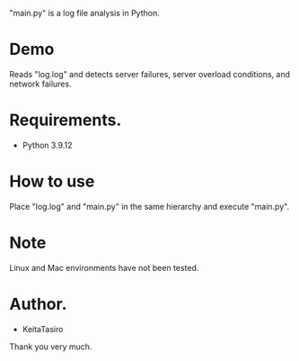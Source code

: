 "main.py" is a log file analysis in Python.
 
# Demo
Reads "log.log" and detects server failures, server overload conditions, and network failures.
 
# Requirements.
* Python 3.9.12

# How to use
Place "log.log" and "main.py" in the same hierarchy and execute "main.py".
 
# Note
Linux and Mac environments have not been tested.
 
# Author.
* KeitaTasiro
 
Thank you very much.
